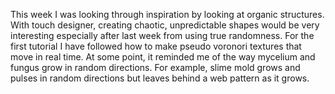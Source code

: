 This week I was looking through inspiration by looking at organic structures. With touch designer, creating chaotic, unpredictable shapes would be very interesting especially after last week from using true randomness. For the first tutorial I have followed how to make pseudo voronori textures that move in real time. At some point, it reminded me of the way mycelium and fungus grow in random directions. For example, slime mold grows and pulses in random directions but leaves behind a web pattern as it grows.
